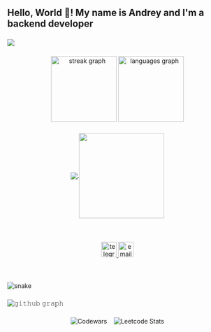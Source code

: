 <h2 align="left">Hello, World 👋! My name is Andrey and I'm a backend developer</h2>

###

![](https://github.com/mnovouralsk/mnovouralsk/blob/main/output/mr_robot_header.jpg)

###

<div align="center">
  <img src="https://streak-stats.demolab.com?user=mnovouralsk&locale=en&mode=daily&theme=dracula&hide_border=false&border_radius=5" height="150" alt="streak graph"  />
  <img src="https://github-readme-stats.vercel.app/api/top-langs?username=mnovouralsk&locale=en&hide_title=false&layout=compact&card_width=320&langs_count=5&theme=dracula&hide_border=false" height="150" alt="languages graph"  />
</div>

###

<p align="center">
  <a href="https://github.com/mnovouralsk">
    <img align="center" src="https://github-readme-stats.vercel.app/api?username=mnovouralsk&show_icons=true&hide_border=true&title_color=94b4a4&amp&icon_color=FFFFFF&amp&text_color=FFFFFF&amp&bg_color=000000&count_private=true&include_all_commits=true"/>
  </a>
  <a href="https://github.com/mnovouralsk">
    <img align="center" height="195px" src="https://github-readme-stats.vercel.app/api/top-langs/?username=mnovouralsk&text_color=FFFFFF&bg_color=000000&title_color=94b4a4&langs_count=15&layout=compact&hide_border=true" />
  </a>
</p>
</details>
<br>

###

<div align="center">
  <a href="https://t.me/mnovouralsk" target="_blank">
    <img src="https://img.shields.io/static/v1?message=Telegram&logo=telegram&label=&color=2CA5E0&logoColor=white&labelColor=&style=for-the-badge" height="35" alt="telegram logo" />
  </a>

  <a href="mailto:mnovouralsk@gmail.com" target="_blank">
    <img src="https://img.shields.io/static/v1?message=Email&logo=gmail&label=&color=D14836&logoColor=white&labelColor=&style=for-the-badge" height="35" alt="email logo" />
  </a>
</div>

###

<br clear="both">

![snake](output/snake.svg)

###
![𝚐𝚒𝚝𝚑𝚞𝚋 𝚐𝚛𝚊𝚙𝚑](https://github-readme-activity-graph.vercel.app/graph?username=mnovouralsk&theme=react-dark&hide_border=true&area=true)
###
<div align="center">
  <img src="https://github.r2v.ch/codewars?user=neohrenimyj&name=true&top_languages=true&stroke=%23b362ff&theme=purple_dark" alt="Codewars" />
  &nbsp;&nbsp;
  <img src="https://leetcard.jacoblin.cool/mnovouralsk?ext=heatmap" alt="Leetcode Stats" />
</div>
